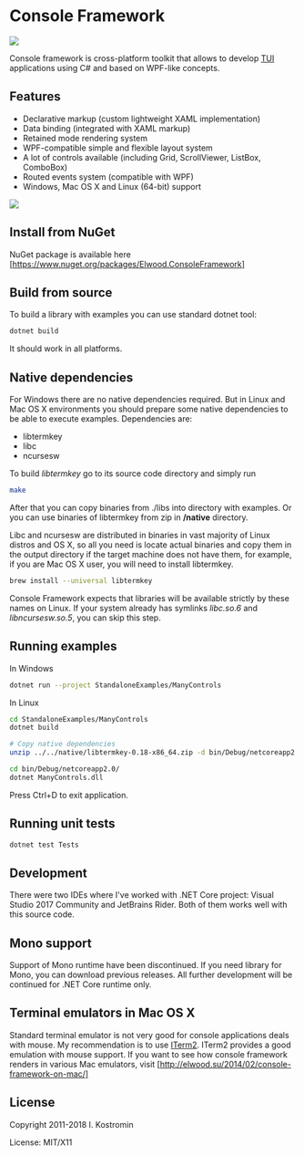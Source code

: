 Console Framework
==

![](https://travis-ci.org/elw00d/consoleframework.svg?branch=develop)

Console framework is cross-platform toolkit that allows to develop [TUI] applications using C# and based on WPF-like concepts.

Features
--------

- Declarative markup (custom lightweight XAML implementation)
- Data binding (integrated with XAML markup)
- Retained mode rendering system
- WPF-compatible simple and flexible layout system
- A lot of controls available (including Grid, ScrollViewer, ListBox, ComboBox)
- Routed events system (compatible with WPF)
- Windows, Mac OS X and Linux (64-bit) support

![](http://gyazo.com/81e1ae92cfba8c7a1c2a98da7da75ad7.png)

Install from NuGet
--

NuGet package is available here [https://www.nuget.org/packages/Elwood.ConsoleFramework]

Build from source
--
To build a library with examples you can use standard dotnet tool:

```sh
dotnet build
```

It should work in all platforms.

Native dependencies
--
For Windows there are no native dependencies required. But in Linux and Mac OS X environments you should prepare some native dependencies to be able to execute examples. Dependencies are:

- libtermkey
- libc
- ncursesw

To build *libtermkey* go to its source code directory and simply run

```sh
make
```

After that you can copy binaries from ./libs into directory with examples. Or you can use binaries of libtermkey from zip in **/native** directory.

Libc and ncursesw are distributed in binaries in vast majority of Linux distros and OS X, so all you need is locate actual binaries and copy them in the output directory if the target machine does not have them, for example, if you are Mac OS X user, you will need to install libtermkey.

```sh
brew install --universal libtermkey
```

Console Framework expects that libraries will be available strictly by these names on Linux. If your system already has symlinks *libc.so.6* and *libncursesw.so.5*, you can skip this step.

Running examples
--
In Windows

```sh
dotnet run --project StandaloneExamples/ManyControls
```

In Linux

```sh
cd StandaloneExamples/ManyControls
dotnet build

# Copy native dependencies
unzip ../../native/libtermkey-0.18-x86_64.zip -d bin/Debug/netcoreapp2.0/

cd bin/Debug/netcoreapp2.0/
dotnet ManyControls.dll
```

Press Ctrl+D to exit application.

Running unit tests
--
```sh
dotnet test Tests
```

Development
--
There were two IDEs where I've worked with .NET Core project: Visual Studio 2017 Community and JetBrains Rider. Both of them works well with this source code.

Mono support
--
Support of Mono runtime have been discontinued. If you need library for Mono, you can download previous releases. All further development will be continued for .NET Core runtime only.


Terminal emulators in Mac OS X
--
Standard terminal emulator is not very good for console applications deals with mouse. My recommendation is to use [ITerm2]. ITerm2 provides a good emulation with mouse support. If you want to see how console framework renders in various Mac emulators, visit [http://elwood.su/2014/02/console-framework-on-mac/]

License
-------
Copyright 2011-2018 I. Kostromin

License: MIT/X11

[TUI]:http://en.wikipedia.org/wiki/Text-based_user_interface
[MacPorts]:http://www.macports.org/
[ITerm2]:http://www.iterm2.com/#/section/home
[http://elwood.su/2014/02/console-framework-on-mac/]:http://elwood.su/2014/02/console-framework-on-mac/
[https://www.nuget.org/packages/Elwood.ConsoleFramework]:https://www.nuget.org/packages/Elwood.ConsoleFramework
